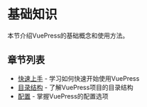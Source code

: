 # 基础知识

本节介绍VuePress的基础概念和使用方法。

## 章节列表

- [快速上手](./getting-started.md) - 学习如何快速开始使用VuePress
- [目录结构](./directory-structure.md) - 了解VuePress项目的目录结构
- [配置](./config.md) - 掌握VuePress的配置选项
